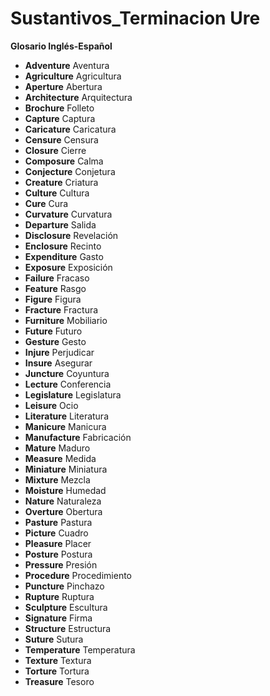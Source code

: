 # Sustantivos_Terminacion Ure



**Glosario Inglés-Español**

*   **Adventure**    Aventura
*   **Agriculture**    Agricultura
*   **Aperture**    Abertura
*   **Architecture**    Arquitectura
*   **Brochure**    Folleto
*   **Capture**    Captura
*   **Caricature**    Caricatura
*   **Censure**    Censura
*   **Closure**    Cierre
*   **Composure**    Calma
*   **Conjecture**    Conjetura
*   **Creature**    Criatura
*   **Culture**    Cultura
*   **Cure**    Cura
*   **Curvature**    Curvatura
*   **Departure**    Salida
*   **Disclosure**    Revelación
*   **Enclosure**    Recinto
*   **Expenditure**    Gasto
*   **Exposure**    Exposición
*   **Failure**    Fracaso
*   **Feature**    Rasgo
*   **Figure**    Figura
*   **Fracture**    Fractura
*   **Furniture**    Mobiliario
*   **Future**    Futuro
*   **Gesture**    Gesto
*   **Injure**    Perjudicar
*   **Insure**    Asegurar
*   **Juncture**    Coyuntura
*   **Lecture**    Conferencia
*   **Legislature**    Legislatura
*   **Leisure**    Ocio
*   **Literature**    Literatura
*   **Manicure**    Manicura
*   **Manufacture**    Fabricación
*   **Mature**    Maduro
*   **Measure**    Medida
*   **Miniature**    Miniatura
*   **Mixture**    Mezcla
*   **Moisture**    Humedad
*   **Nature**    Naturaleza
*   **Overture**    Obertura
*   **Pasture**    Pastura
*   **Picture**    Cuadro
*   **Pleasure**    Placer
*   **Posture**    Postura
*   **Pressure**    Presión
*   **Procedure**    Procedimiento
*   **Puncture**    Pinchazo
*   **Rupture**    Ruptura
*   **Sculpture**    Escultura
*   **Signature**    Firma
*   **Structure**    Estructura
*   **Suture**    Sutura
*   **Temperature**    Temperatura
*   **Texture**    Textura
*   **Torture**    Tortura
*   **Treasure**    Tesoro
